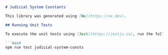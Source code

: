 ```markdown
# Judicial System Constants

This library was generated using [Nx](https://nx.dev).

## Running Unit Tests

To execute the unit tests using [Jest](https://jestjs.io), run the following command:

```bash
npm run test judicial-system-consts
```
```
